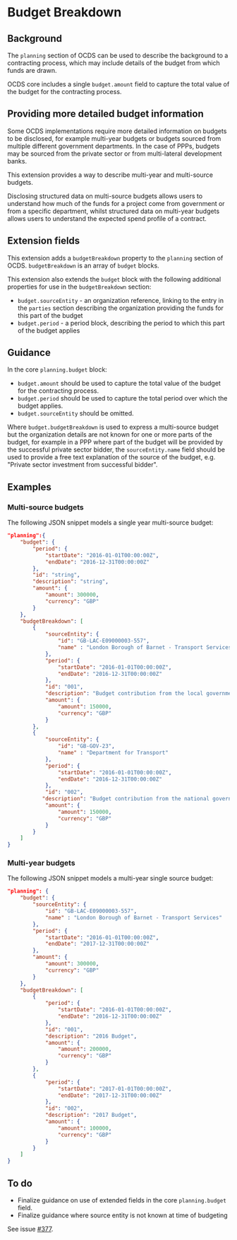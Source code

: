 # Budget Breakdown

## Background

The ```planning``` section of OCDS can be used to describe the background to a contracting process, which may include details of the budget from which funds are drawn.

OCDS core includes a single ```budget.amount``` field to capture the total value of the budget for the contracting process.

## Providing more detailed budget information

Some OCDS implementations require more detailed information on budgets to be disclosed, for example multi-year budgets or budgets sourced from multiple different government departments. In the case of PPPs, budgets may be sourced from the private sector or from multi-lateral development banks.

This extension provides a way to describe multi-year and multi-source budgets.

Disclosing structured data on multi-source budgets allows users to understand how much of the funds for a project come from government or from a specific department, whilst structured data on multi-year budgets allows users to understand the expected spend profile of a contract.

## Extension fields

This extension adds a ```budgetBreakdown``` property to the ```planning``` section of OCDS. ```budgetBreakdown``` is an array of ```budget``` blocks.

This extension also extends the ```budget``` block with the following additional properties for use in the ```budgetBreakdown``` section:

* ```budget.sourceEntity``` - an organization reference, linking to the entry in the ```parties``` section describing the organization providing the funds for this part of the budget
* ```budget.period``` - a period block, describing the period to which this part of the budget applies

## Guidance

In the core ```planning.budget``` block:

* ```budget.amount``` should be used to capture the total value of the budget for the contracting process.
* ```budget.period``` should be used to capture the total period over which the budget applies.
* ```budget.sourceEntity``` should be omitted.

Where ```budget.budgetBreakdown``` is used to express a multi-source budget but the organization details are not known for one or more parts of the budget, for example in a PPP where part of the budget will be provided by the successful private sector bidder, the ```sourceEntity.name``` field should be used to provide a free text explanation of the source of the budget, e.g. "Private sector investment from successful bidder".

## Examples

### Multi-source budgets

The following JSON snippet models a single year multi-source budget:

```JSON
"planning":{
    "budget": {
        "period": {
            "startDate": "2016-01-01T00:00:00Z",
            "endDate": "2016-12-31T00:00:00Z"
        },
        "id": "string",
        "description": "string",
        "amount": {
            "amount": 300000,
            "currency": "GBP"
        }
    },
    "budgetBreakdown": [
        {
            "sourceEntity": {
                "id": "GB-LAC-E09000003-557",
                "name" : "London Borough of Barnet - Transport Services"
            },
            "period": {
                "startDate": "2016-01-01T00:00:00Z",
                "endDate": "2016-12-31T00:00:00Z"
            },
            "id": "001",
            "description": "Budget contribution from the local government",
            "amount": {
                "amount": 150000,
                "currency": "GBP"
            }
        },
        {
            "sourceEntity": {
                "id": "GB-GOV-23",
                "name" : "Department for Transport"
            },
            "period": {
                "startDate": "2016-01-01T00:00:00Z",
                "endDate": "2016-12-31T00:00:00Z"
            },
            "id": "002",
           "description": "Budget contribution from the national government",
            "amount": {
                "amount": 150000,
                "currency": "GBP"
            }
        }
    ]
}
```

### Multi-year budgets

The following JSON snippet models a multi-year single source budget:

```JSON
"planning": {
    "budget": {
        "sourceEntity": {
            "id": "GB-LAC-E09000003-557",
            "name" : "London Borough of Barnet - Transport Services"
        },
        "period": {
            "startDate": "2016-01-01T00:00:00Z",
            "endDate": "2017-12-31T00:00:00Z"
        },
        "amount": {
            "amount": 300000,
            "currency": "GBP"
        }
    },
    "budgetBreakdown": [
        {
            "period": {
                "startDate": "2016-01-01T00:00:00Z",
                "endDate": "2016-12-31T00:00:00Z"
            },
            "id": "001",
            "description": "2016 Budget",
            "amount": {
                "amount": 200000,
                "currency": "GBP"
            }
        },
        {
            "period": {
                "startDate": "2017-01-01T00:00:00Z",
                "endDate": "2017-12-31T00:00:00Z"
            },
            "id": "002",
            "description": "2017 Budget",
            "amount": {
                "amount": 100000,
                "currency": "GBP"
            }
        }
    ]
}
```

## To do

* Finalize guidance on use of extended fields in the core ```planning.budget``` field.
* Finalize guidance where source entity is not known at time of budgeting

See issue [#377](https://github.com/open-contracting/standard/issues/377).
